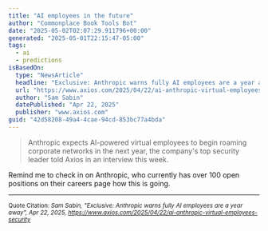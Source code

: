```yaml
---
title: "AI employees in the future"
author: "Commonplace Book Tools Bot"
date: "2025-05-02T02:07:29.911796+00:00"
generated: "2025-05-01T22:15:47-05:00"
tags:
  - ai
  - predictions
isBasedOn:
  type: "NewsArticle"
  headline: "Exclusive: Anthropic warns fully AI employees are a year away"
  url: "https://www.axios.com/2025/04/22/ai-anthropic-virtual-employees-security"
  author: "Sam Sabin"
  datePublished: "Apr 22, 2025"
  publisher: "www.axios.com"
guid: "42d58208-49a4-4cae-94cd-853bc77a4bda"
---
```


> Anthropic expects AI-powered virtual employees to begin roaming corporate networks in the next year, the company's top security leader told Axios in an interview this week.

Remind me to check in on Anthropic, who currently has over 100 open positions on their careers page how this is going.

---

<sub>Quote Citation: <cite>Sam Sabin, "Exclusive: Anthropic warns fully AI employees are a year away", Apr 22, 2025, <a href="https://www.axios.com/2025/04/22/ai-anthropic-virtual-employees-security">https://www.axios.com/2025/04/22/ai-anthropic-virtual-employees-security</a></cite></sub>